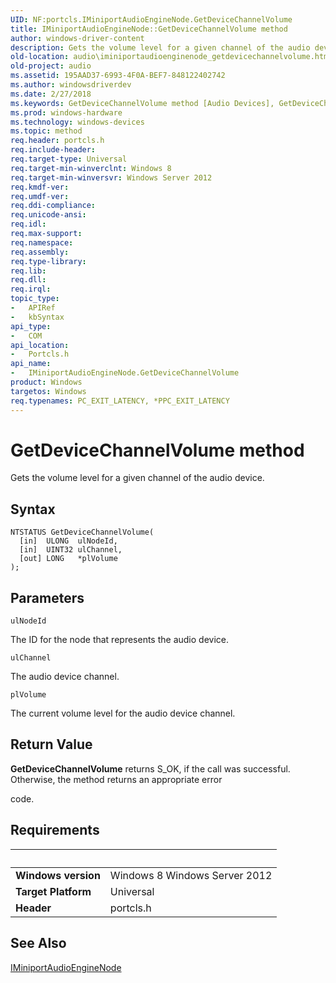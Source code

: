 ```yaml
---
UID: NF:portcls.IMiniportAudioEngineNode.GetDeviceChannelVolume
title: IMiniportAudioEngineNode::GetDeviceChannelVolume method
author: windows-driver-content
description: Gets the volume level for a given channel of the audio device.
old-location: audio\iminiportaudioenginenode_getdevicechannelvolume.htm
old-project: audio
ms.assetid: 195AAD37-6993-4F0A-BEF7-848122402742
ms.author: windowsdriverdev
ms.date: 2/27/2018
ms.keywords: GetDeviceChannelVolume method [Audio Devices], GetDeviceChannelVolume method [Audio Devices], IMiniportAudioEngineNode interface, GetDeviceChannelVolume,IMiniportAudioEngineNode.GetDeviceChannelVolume, IMiniportAudioEngineNode, IMiniportAudioEngineNode interface [Audio Devices], GetDeviceChannelVolume method, IMiniportAudioEngineNode::GetDeviceChannelVolume, audio.iminiportaudioenginenode_getdevicechannelvolume, portcls/IMiniportAudioEngineNode::GetDeviceChannelVolume
ms.prod: windows-hardware
ms.technology: windows-devices
ms.topic: method
req.header: portcls.h
req.include-header: 
req.target-type: Universal
req.target-min-winverclnt: Windows 8
req.target-min-winversvr: Windows Server 2012
req.kmdf-ver: 
req.umdf-ver: 
req.ddi-compliance: 
req.unicode-ansi: 
req.idl: 
req.max-support: 
req.namespace: 
req.assembly: 
req.type-library: 
req.lib: 
req.dll: 
req.irql: 
topic_type:
-	APIRef
-	kbSyntax
api_type:
-	COM
api_location:
-	Portcls.h
api_name:
-	IMiniportAudioEngineNode.GetDeviceChannelVolume
product: Windows
targetos: Windows
req.typenames: PC_EXIT_LATENCY, *PPC_EXIT_LATENCY
---
```



# GetDeviceChannelVolume method
Gets the volume level for a given channel of the audio device.

## Syntax

````
NTSTATUS GetDeviceChannelVolume(
  [in]  ULONG  ulNodeId,
  [in]  UINT32 ulChannel,
  [out] LONG   *plVolume
);
````

## Parameters

`ulNodeId`

The ID for the node that represents the audio device.

`ulChannel`

The audio device channel.

`plVolume`

The current volume level for the audio device channel.


## Return Value

<b>GetDeviceChannelVolume</b> returns S_OK, if the call was successful. Otherwise, the method returns an appropriate error 

code.


## Requirements
| &nbsp; | &nbsp; |
| ---- |:---- |
| **Windows version** | Windows 8 Windows Server 2012 |
| **Target Platform** | Universal |
| **Header** | portcls.h |

## See Also

<a href="..\portcls\nn-portcls-iminiportaudioenginenode.md">IMiniportAudioEngineNode</a>